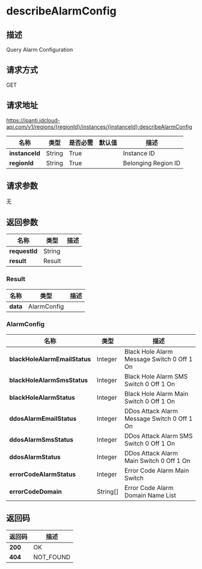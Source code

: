 # describeAlarmConfig


## 描述
Query Alarm Configuration

## 请求方式
GET

## 请求地址
https://ipanti.jdcloud-api.com/v1/regions/{regionId}/instances/{instanceId}:describeAlarmConfig

|名称|类型|是否必需|默认值|描述|
|---|---|---|---|---|
|**instanceId**|String|True| |Instance ID|
|**regionId**|String|True| |Belonging Region ID|

## 请求参数
无


## 返回参数
|名称|类型|描述|
|---|---|---|
|**requestId**|String| |
|**result**|Result| |

### Result
|名称|类型|描述|
|---|---|---|
|**data**|AlarmConfig| |
### AlarmConfig
|名称|类型|描述|
|---|---|---|
|**blackHoleAlarmEmailStatus**|Integer|Black Hole Alarm Message Switch 0 Off 1 On|
|**blackHoleAlarmSmsStatus**|Integer|Black Hole Alarm SMS Switch 0 Off 1 On|
|**blackHoleAlarmStatus**|Integer|Black Hole Alarm Main Switch 0 Off 1 On|
|**ddosAlarmEmailStatus**|Integer|DDos Attack Alarm Message Switch 0 Off 1 On|
|**ddosAlarmSmsStatus**|Integer|DDos Attack Alarm SMS Switch 0 Off 1 On|
|**ddosAlarmStatus**|Integer|DDos Attack Alarm Main Switch 0 Off 1 On|
|**errorCodeAlarmStatus**|Integer|Error Code Alarm Main Switch|
|**errorCodeDomain**|String[]|Error Code Alarm Domain Name List|

## 返回码
|返回码|描述|
|---|---|
|**200**|OK|
|**404**|NOT_FOUND|
